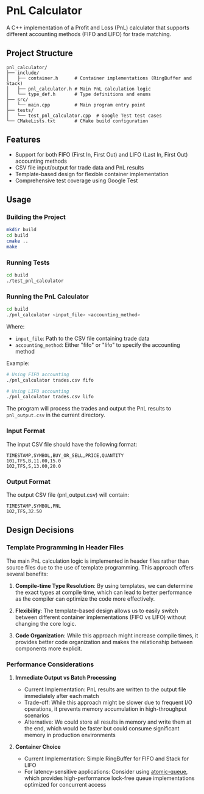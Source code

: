 # PnL Calculator

A C++ implementation of a Profit and Loss (PnL) calculator that supports different accounting methods (FIFO and LIFO) for trade matching.

## Project Structure

```
pnl_calculator/
├── include/
│   ├── container.h      # Container implementations (RingBuffer and Stack)
│   ├── pnl_calculator.h # Main PnL calculation logic
│   └── type_def.h       # Type definitions and enums
├── src/
│   └── main.cpp         # Main program entry point
├── tests/
│   └── test_pnl_calculator.cpp  # Google Test test cases
└── CMakeLists.txt       # CMake build configuration
```

## Features

- Support for both FIFO (First In, First Out) and LIFO (Last In, First Out) accounting methods
- CSV file input/output for trade data and PnL results
- Template-based design for flexible container implementation
- Comprehensive test coverage using Google Test

## Usage

### Building the Project

```bash
mkdir build
cd build
cmake ..
make
```

### Running Tests

```bash
cd build
./test_pnl_calculator
```

### Running the PnL Calculator

```bash
cd build
./pnl_calculator <input_file> <accounting_method>
```

Where:
- `input_file`: Path to the CSV file containing trade data
- `accounting_method`: Either "fifo" or "lifo" to specify the accounting method

Example:
```bash
# Using FIFO accounting
./pnl_calculator trades.csv fifo

# Using LIFO accounting
./pnl_calculator trades.csv lifo
```

The program will process the trades and output the PnL results to `pnl_output.csv` in the current directory.

### Input Format

The input CSV file should have the following format:
```
TIMESTAMP,SYMBOL,BUY_OR_SELL,PRICE,QUANTITY
101,TFS,B,11.00,15.0
102,TFS,S,13.00,20.0
```

### Output Format

The output CSV file (pnl_output.csv) will contain:
```
TIMESTAMP,SYMBOL,PNL
102,TFS,32.50
```

## Design Decisions

### Template Programming in Header Files

The main PnL calculation logic is implemented in header files rather than source files due to the use of template programming. This approach offers several benefits:

1. **Compile-time Type Resolution**: By using templates, we can determine the exact types at compile time, which can lead to better performance as the compiler can optimize the code more effectively.

2. **Flexibility**: The template-based design allows us to easily switch between different container implementations (FIFO vs LIFO) without changing the core logic.

3. **Code Organization**: While this approach might increase compile times, it provides better code organization and makes the relationship between components more explicit.

### Performance Considerations

1. **Immediate Output vs Batch Processing**
   - Current Implementation: PnL results are written to the output file immediately after each match
   - Trade-off: While this approach might be slower due to frequent I/O operations, it prevents memory accumulation in high-throughput scenarios
   - Alternative: We could store all results in memory and write them at the end, which would be faster but could consume significant memory in production environments

2. **Container Choice**
   - Current Implementation: Simple RingBuffer for FIFO and Stack for LIFO
   - For latency-sensitive applications: Consider using [atomic-queue](https://github.com/Jiahao-Fang/atomic-queue), which provides high-performance lock-free queue implementations optimized for concurrent access
